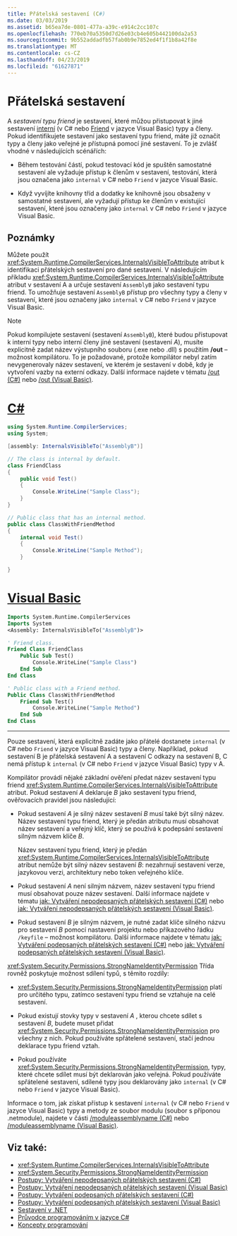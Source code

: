 ```yaml
---
title: Přátelská sestavení (C#)
ms.date: 03/03/2019
ms.assetid: b65ea7de-0801-477a-a39c-e914c2cc107c
ms.openlocfilehash: 770eb70a5350d7d26e03cb4e605b442100da2a53
ms.sourcegitcommit: 9b552addadfb57fab0b9e7852ed4f1f1b8a42f8e
ms.translationtype: MT
ms.contentlocale: cs-CZ
ms.lasthandoff: 04/23/2019
ms.locfileid: "61627871"
---
```

# <a name="friend-assemblies"></a>Přátelská sestavení

A *sestavení typu friend* je sestavení, které můžou přistupovat k jiné sestavení [interní](../../csharp/language-reference/keywords/internal.md) (v C# nebo [Friend](../../visual-basic/language-reference/modifiers/friend.md) v jazyce Visual Basic) typy a členy. Pokud identifikujete sestavení jako sestavení typu friend, máte již označit typy a členy jako veřejné je přístupná pomocí jiné sestavení. To je zvlášť vhodné v následujících scénářích:

- Během testování částí, pokud testovací kód je spuštěn samostatné sestavení ale vyžaduje přístup k členům v sestavení, testování, která jsou označena jako `internal` v C# nebo `Friend` v jazyce Visual Basic.

- Když vyvíjíte knihovny tříd a dodatky ke knihovně jsou obsaženy v samostatné sestavení, ale vyžadují přístup ke členům v existující sestavení, které jsou označeny jako `internal` v C# nebo `Friend` v jazyce Visual Basic.

## <a name="remarks"></a>Poznámky

Můžete použít <xref:System.Runtime.CompilerServices.InternalsVisibleToAttribute> atribut k identifikaci přátelských sestavení pro dané sestavení. V následujícím příkladu <xref:System.Runtime.CompilerServices.InternalsVisibleToAttribute> atribut v sestavení A a určuje sestavení `AssemblyB` jako sestavení typu friend. To umožňuje sestavení `AssemblyB` přístup pro všechny typy a členy v sestavení, které jsou označeny jako `internal` v C# nebo `Friend` v jazyce Visual Basic.

> [!NOTE]
> Pokud kompilujete sestavení (sestavení `AssemblyB`), které budou přistupovat k interní typy nebo interní členy jiné sestavení (sestavení *A*), musíte explicitně zadat název výstupního souboru (.exe nebo .dll) s použitím **/out** – možnost kompilátoru. To je požadované, protože kompilátor nebyl zatím nevygenerovaly název sestavení, ve kterém je sestavení v době, kdy je vytvoření vazby na externí odkazy. Další informace najdete v tématu [/out (C#)](../../csharp/language-reference/compiler-options/out-compiler-option.md) nebo [/out (Visual Basic)](../../visual-basic/reference/command-line-compiler/out.md).

# <a name="ctabcsharp"></a>[C#](#tab/csharp)

```csharp
using System.Runtime.CompilerServices;
using System;

[assembly: InternalsVisibleTo("AssemblyB")]

// The class is internal by default.
class FriendClass
{
    public void Test()
    {
        Console.WriteLine("Sample Class");
    }
}

// Public class that has an internal method.
public class ClassWithFriendMethod
{
    internal void Test()
    {
        Console.WriteLine("Sample Method");
    }

}
```

# <a name="visual-basictabvb"></a>[Visual Basic](#tab/vb)

```vb
Imports System.Runtime.CompilerServices
Imports System
<Assembly: InternalsVisibleTo("AssemblyB")>

' Friend class.
Friend Class FriendClass
    Public Sub Test()
        Console.WriteLine("Sample Class")
    End Sub
End Class

' Public class with a Friend method.
Public Class ClassWithFriendMethod
    Friend Sub Test()
        Console.WriteLine("Sample Method")
    End Sub
End Class
```

---

Pouze sestavení, která explicitně zadáte jako přátelé dostanete `internal` (v C# nebo `Friend` v jazyce Visual Basic) typy a členy. Například, pokud sestavení B je přátelská sestavení A a sestavení C odkazy na sestavení B, C nemá přístup k `internal` (v C# nebo `Friend` v jazyce Visual Basic) typy v A.

Kompilátor provádí nějaké základní ověření předat název sestavení typu friend <xref:System.Runtime.CompilerServices.InternalsVisibleToAttribute> atribut. Pokud sestavení *A* deklaruje *B* jako sestavení typu friend, ověřovacích pravidel jsou následující:

- Pokud sestavení *A* je silný název sestavení *B* musí také být silný název. Název sestavení typu friend, který je předán atributu musí obsahovat název sestavení a veřejný klíč, který se používá k podepsání sestavení silným názvem klíče *B*.

     Název sestavení typu friend, který je předán <xref:System.Runtime.CompilerServices.InternalsVisibleToAttribute> atribut nemůže být silný název sestavení *B*: nezahrnují sestavení verze, jazykovou verzi, architektury nebo token veřejného klíče.

- Pokud sestavení *A* není silným názvem, název sestavení typu friend musí obsahovat pouze název sestavení. Další informace najdete v tématu [jak: Vytváření nepodepsaných přátelských sestavení (C#)](../../csharp/programming-guide/concepts/assemblies-gac/how-to-create-unsigned-friend-assemblies.md) nebo [jak: Vytváření nepodepsaných přátelských sestavení (Visual Basic)](../../visual-basic/programming-guide/concepts/assemblies-gac/how-to-create-unsigned-friend-assemblies.md).

- Pokud sestavení *B* je silným názvem, je nutné zadat klíče silného názvu pro sestavení *B* pomocí nastavení projektu nebo příkazového řádku `/keyfile` – možnost kompilátoru. Další informace najdete v tématu [jak: Vytváření podepsaných přátelských sestavení (C#)](../../csharp/programming-guide/concepts/assemblies-gac/how-to-create-signed-friend-assemblies.md) nebo [jak: Vytváření podepsaných přátelských sestavení (Visual Basic)](../../visual-basic/programming-guide/concepts/assemblies-gac/how-to-create-signed-friend-assemblies.md).

 <xref:System.Security.Permissions.StrongNameIdentityPermission> Třída rovněž poskytuje možnost sdílení typů, s těmito rozdíly:

- <xref:System.Security.Permissions.StrongNameIdentityPermission> platí pro určitého typu, zatímco sestavení typu friend se vztahuje na celé sestavení.

- Pokud existují stovky typy v sestavení *A* , kterou chcete sdílet s sestavení *B*, budete muset přidat <xref:System.Security.Permissions.StrongNameIdentityPermission> pro všechny z nich. Pokud používáte spřátelené sestavení, stačí jednou deklarace typu friend vztah.

- Pokud používáte <xref:System.Security.Permissions.StrongNameIdentityPermission>, typy, které chcete sdílet musí být deklarován jako veřejná. Pokud používáte spřátelené sestavení, sdílené typy jsou deklarovány jako `internal` (v C# nebo `Friend` v jazyce Visual Basic).

Informace o tom, jak získat přístup k sestavení `internal` (v C# nebo `Friend` v jazyce Visual Basic) typy a metody ze soubor modulu (soubor s příponou .netmodule), najdete v části [/moduleassemblyname (C#)](../../csharp/language-reference/compiler-options/moduleassemblyname-compiler-option.md) nebo [/moduleassemblyname (Visual Basic)](../../visual-basic/reference/command-line-compiler/moduleassemblyname.md).

## <a name="see-also"></a>Viz také:

- <xref:System.Runtime.CompilerServices.InternalsVisibleToAttribute>
- <xref:System.Security.Permissions.StrongNameIdentityPermission>
- [Postupy: Vytváření nepodepsaných přátelských sestavení (C#)](../../csharp/programming-guide/concepts/assemblies-gac/how-to-create-unsigned-friend-assemblies.md)
- [Postupy: Vytváření nepodepsaných přátelských sestavení (Visual Basic)](../../visual-basic/programming-guide/concepts/assemblies-gac/how-to-create-unsigned-friend-assemblies.md)
- [Postupy: Vytváření podepsaných přátelských sestavení (C#)](../../csharp/programming-guide/concepts/assemblies-gac/how-to-create-signed-friend-assemblies.md)
- [Postupy: Vytváření podepsaných přátelských sestavení (Visual Basic)](../../visual-basic/programming-guide/concepts/assemblies-gac/how-to-create-signed-friend-assemblies.md)
- [Sestavení v .NET](index.md)
- [Průvodce programováním v jazyce C#](../../csharp/programming-guide/index.md)
- [Koncepty programování](../../visual-basic/programming-guide/concepts/index.md)
